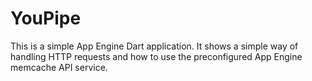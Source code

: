 # YouPipe

This is a simple App Engine Dart application. It shows a simple way of handling
HTTP requests and how to use the preconfigured App Engine memcache API service.
